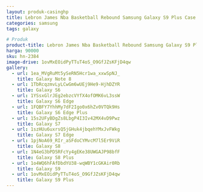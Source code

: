 ```yaml
---
layout: produk-casinghp
title: Lebron James Nba Basketball Rebound Samsung Galaxy S9 Plus Case
categories: samsung
tags: galaxy

# Produk
product-title: Lebron James Nba Basketball Rebound Samsung Galaxy S9 Plus Case
harga: 90000
sku: hn-2384
image-drive: 1ovMxEOidPyTTuT4oS_O9GfJZsKFjD4qw
gallery:
  - url: 1ea_MVgRuMt5ySeRN5Hcr1wa_xxwSpNJ_
    title: Galaxy Note 8
  - url: 1TbRcqzmvLyLCwGm6wUEj9He9-HjhDZYR
    title: Galaxy S6
  - url: 1YSsxGlrJEg2ebzcVYfX4ofOMK6vL3ssW
    title: Galaxy S6 Edge
  - url: 1FQBFY7YhhMy7dF2Igo0x6hZv0VTQk9Hs
    title: Galaxy S6 Edge Plus
  - url: 15s2UFyBDgZs8LbgP4I3Iv42MX4vD9Pwz
    title: Galaxy S7
  - url: 1szHUu6uxrsQ5jGHuk4jbqehYMxJvFWkg
    title: Galaxy S7 Edge
  - url: 1pjNoA69_RIr_aSFdoCYMvcM7l5Er9ViR
    title: Galaxy S8
  - url: 1N4eG3bPD5RFcYy4gEKe38UWGAJP98bfF
    title: Galaxy S8 Plus
  - url: 1o4WQ6hFAfDbdYU38-wqWBY1cGKAir0Rb
    title: Galaxy S9
  - url: 1ovMxEOidPyTTuT4oS_O9GfJZsKFjD4qw
    title: Galaxy S9 Plus
---
```

